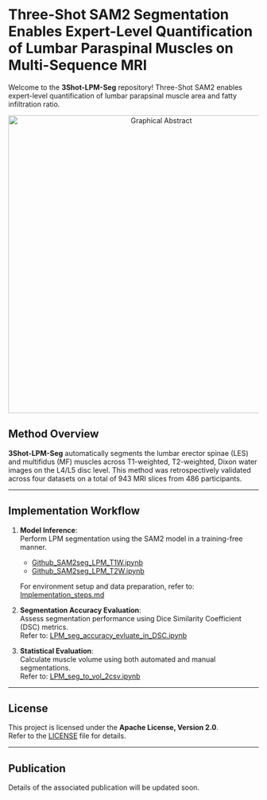 # Three-Shot SAM2 Segmentation Enables Expert-Level Quantification of Lumbar Paraspinal Muscles on Multi-Sequence MRI

Welcome to the **3Shot-LPM-Seg** repository! Three-Shot SAM2 enables expert-level quantification of lumbar parapsinal muscle area and fatty infiltration ratio.

<p align="center">
  <img src="documentation/figure2_seg_example.jpg" alt="Graphical Abstract" width="600">
</p>

## Method Overview

**3Shot-LPM-Seg** automatically segments the lumbar erector spinae (LES) and multifidus (MF) muscles across T1-weighted, T2-weighted, Dixon water images on the L4/L5 disc level. This method was retrospectively validated across four datasets on a total of 943 MRI slices from 486 participants. 

---


## **Implementation Workflow**

1. **Model Inference**:  
   Perform LPM segmentation using the SAM2 model in a training-free manner.
   
   - [Github_SAM2seg_LPM_T1W.ipynb](Github_SAM2seg_LPM_T1W.ipynb)  
   - [Github_SAM2seg_LPM_T2W.ipynb](Github_SAM2seg_LPM_T2W.ipynb)  
   
   For environment setup and data preparation, refer to: [Implementation_steps.md](documentation/Implementation_steps.md)

2. **Segmentation Accuracy Evaluation**:  
   Assess segmentation performance using Dice Similarity Coefficient (DSC) metrics.  
   Refer to: [LPM_seg_accuracy_evluate_in_DSC.ipynb](LPM_seg_accuracy_evluate_in_DSC.ipynb)  

3. **Statistical Evaluation**:  
   Calculate muscle volume using both automated and manual segmentations.  
   Refer to: [LPM_seg_to_vol_2csv.ipynb](LPM_seg_to_vol_2csv.ipynb)  


---


## License

This project is licensed under the **Apache License, Version 2.0**.  
Refer to the [LICENSE](LICENSE) file for details.

---

## Publication

Details of the associated publication will be updated soon.
